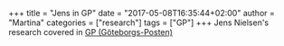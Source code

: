 +++
title = "Jens in GP"
date = "2017-05-08T16:35:44+02:00"
author = "Martina"
categories = ["research"]
tags = ["GP"]
+++
Jens Nielsen's research covered in [GP (Göteborgs-Posten)](http://www.gp.se/ekonomi/systembiologi-har-h%C3%B6g-internationell-profil-1.4264764)
